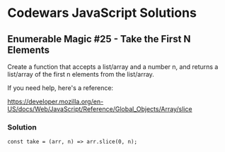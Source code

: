 # Codewars JavaScript Solutions

## Enumerable Magic #25 - Take the First N Elements

Create a function that accepts a list/array and a number n, and returns a list/array of the first n elements from the list/array.

If you need help, here's a reference:

https://developer.mozilla.org/en-US/docs/Web/JavaScript/Reference/Global_Objects/Array/slice

### Solution

```
const take = (arr, n) => arr.slice(0, n);
```
